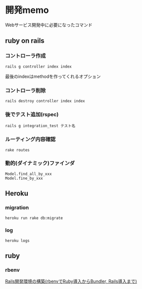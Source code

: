 # 開発memo

Webサービス開発中に必要になったコマンド

## ruby on rails

### コントローラ作成

```
rails g controller index index
```

最後のindexはmethodを作ってくれるオプション

### コントローラ削除

```
rails destroy controller index index
```

### 後でテスト追加(rspec)

```
rails g integration_test テスト名
```

### ルーティング内容確認

```
rake routes
```

### 動的(ダイナミック)ファインダ

```
Model.find_all_by_xxx
Model.fine_by_xxx
```

## Heroku

### migration

```
heroku run rake db:migrate
```

### log

```
heroku logs
```

## ruby

### rbenv

[Rails開発環境の構築(rbenvでRuby導入からBundler, Rails導入まで)](http://qiita.com/emadurandal/items/a60886152a4c99ce1017)

